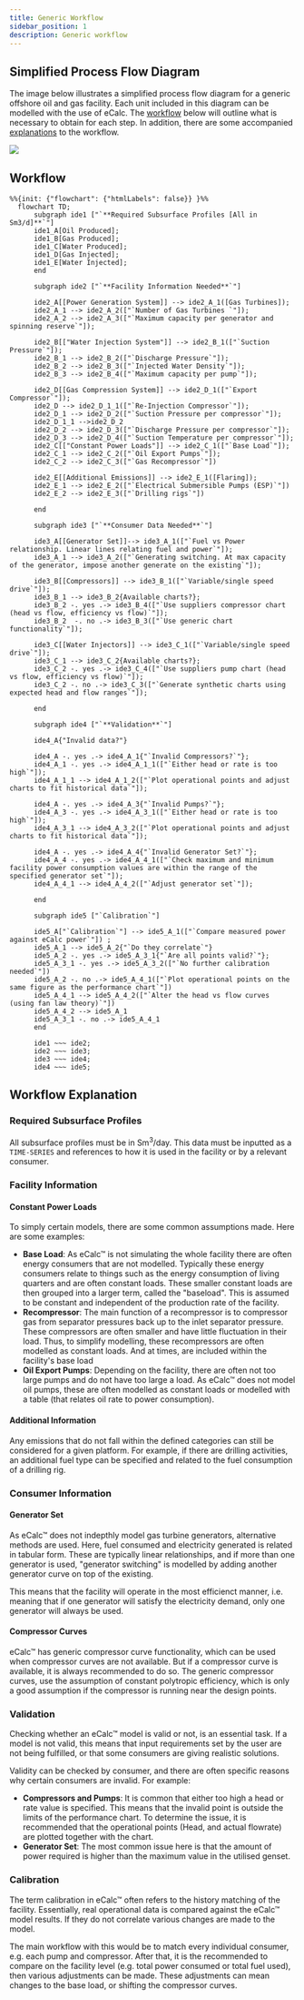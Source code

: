 ```yaml
---
title: Generic Workflow
sidebar_position: 1
description: Generic workflow 
---
```


## Simplified Process Flow Diagram
The image below illustrates a simplified process flow diagram for a generic offshore oil and gas facility. Each unit included in this diagram can be modelled with the use of eCalc. 
The [workflow](#workflow) below will outline what is necessary to obtain for each step. In addition, there are some accompanied [explanations](#workflow-explanation) to the workflow.

![](images/simple_facility_pfd.jpg)


## Workflow 

```mermaid
%%{init: {"flowchart": {"htmlLabels": false}} }%%
  flowchart TD;
      subgraph ide1 ["`**Required Subsurface Profiles [All in Sm3/d]**`"]
      ide1_A[Oil Produced];
      ide1_B[Gas Produced];
      ide1_C[Water Produced];
      ide1_D[Gas Injected];
      ide1_E[Water Injected];
      end

      subgraph ide2 ["`**Facility Information Needed**`"]

      ide2_A[[Power Generation System]] --> ide2_A_1([Gas Turbines]);
      ide2_A_1 --> ide2_A_2(["`Number of Gas Turbines `"]);
      ide2_A_2 --> ide2_A_3(["`Maximum capacity per generator and spinning reserve`"]);

      ide2_B[["Water Injection System"]] --> ide2_B_1(["`Suction Pressure`"]);
      ide2_B_1 --> ide2_B_2(["`Discharge Pressure`"]);
      ide2_B_2 --> ide2_B_3(["`Injected Water Density`"]);
      ide2_B_3 --> ide2_B_4(["`Maximum capacity per pump`"]);

      ide2_D[[Gas Compression System]] --> ide2_D_1(["`Export Compressor`"]);
      ide2_D --> ide2_D_1_1(["`Re-Injection Compressor`"]);
      ide2_D_1 --> ide2_D_2(["`Suction Pressure per compressor`"]);
      ide2_D_1_1 -->ide2_D_2
      ide2_D_2 --> ide2_D_3(["`Discharge Pressure per compressor`"]);
      ide2_D_3 --> ide2_D_4(["`Suction Temperature per compressor`"]);
      ide2_C[["Constant Power Loads"]] --> ide2_C_1(["`Base Load`"]);
      ide2_C_1 --> ide2_C_2(["`Oil Export Pumps`"]);
      ide2_C_2 --> ide2_C_3(["`Gas Recompressor`"])

      ide2_E[[Additional Emissions]] --> ide2_E_1([Flaring]);
      ide2_E_1 --> ide2_E_2(["`Electrical Submersible Pumps (ESP)`"])
      ide2_E_2 --> ide2_E_3(["`Drilling rigs`"])
      
      end

      subgraph ide3 ["`**Consumer Data Needed**`"]

      ide3_A[[Generator Set]]--> ide3_A_1(["`Fuel vs Power relationship. Linear lines relating fuel and power`"]);
      ide3_A_1 --> ide3_A_2(["`Generating switching. At max capacity of the generator, impose another generate on the existing`"]);

      ide3_B[[Compressors]] --> ide3_B_1(["`Variable/single speed drive`"]);
      ide3_B_1 --> ide3_B_2{Available charts?};
      ide3_B_2 -. yes .-> ide3_B_4(["`Use suppliers compressor chart (head vs flow, efficiency vs flow)`"]);
      ide3_B_2  -. no .-> ide3_B_3(["`Use generic chart functionality`"]);

      ide3_C[[Water Injectors]] --> ide3_C_1(["`Variable/single speed drive`"]);
      ide3_C_1 --> ide3_C_2{Available charts?};
      ide3_C_2 -. yes .-> ide3_C_4(["`Use suppliers pump chart (head vs flow, efficiency vs flow)`"]);
      ide3_C_2 -. no .-> ide3_C_3(["`Generate synthetic charts using expected head and flow ranges`"]);

      end

      subgraph ide4 ["`**Validation**`"]

      ide4_A{"Invalid data?"} 

      ide4_A -. yes .-> ide4_A_1{"`Invalid Compressors?`"};
      ide4_A_1 -. yes .-> ide4_A_1_1(["`Either head or rate is too high`"]);
      ide4_A_1_1 --> ide4_A_1_2(["`Plot operational points and adjust charts to fit historical data`"]);

      ide4_A -. yes .-> ide4_A_3{"`Invalid Pumps?`"};
      ide4_A_3 -. yes .-> ide4_A_3_1(["`Either head or rate is too high`"]);
      ide4_A_3_1 --> ide4_A_3_2(["`Plot operational points and adjust charts to fit historical data`"]);

      ide4_A -. yes .-> ide4_A_4{"`Invalid Generator Set?`"};
      ide4_A_4 -. yes .-> ide4_A_4_1(["`Check maximum and minimum facility power consumption values are within the range of the specified generator set`"]);
      ide4_A_4_1 --> ide4_A_4_2(["`Adjust generator set`"]);

      end

      subgraph ide5 ["`Calibration`"]

      ide5_A["`Calibration`"] --> ide5_A_1(["`Compare measured power against eCalc power`"]) ;
      ide5_A_1 --> ide5_A_2{"`Do they correlate`"}
      ide5_A_2 -. yes .-> ide5_A_3_1{"`Are all points valid?`"};
      ide5_A_3_1 -. yes .-> ide5_A_3_2(["`No further calibration needed`"])
      ide5_A_2 -. no .-> ide5_A_4_1(["`Plot operational points on the same figure as the performance chart`"])
      ide5_A_4_1 --> ide5_A_4_2(["`Alter the head vs flow curves (using fan law theory)`"])
      ide5_A_4_2 --> ide5_A_1
      ide5_A_3_1 -. no .-> ide5_A_4_1
      end

      ide1 ~~~ ide2;
      ide2 ~~~ ide3;
      ide3 ~~~ ide4;
      ide4 ~~~ ide5;
```
## Workflow Explanation

### Required Subsurface Profiles

All subsurface profiles must be in Sm<sup>3</sup>/day. This data must be inputted as a `TIME-SERIES` and references to how it is used in the facility or by a relevant consumer.

### Facility Information

#### Constant Power Loads

To simply certain models, there are some common assumptions made. Here are some examples:

- **Base Load**: As eCalc™ is not simulating the whole facility there are often energy consumers that are not modelled. 
Typically these energy consumers relate to things such as the energy consumption of living quarters and are often constant loads.
These smaller constant loads are then grouped into a larger term, called the "baseload". This is assumed to be constant and independent of the production rate of the facility.
- **Recompressor**: The main function of a recompressor is to compressor gas from separator pressures back up to the inlet separator pressure.
These compressors are often smaller and have little fluctuation in their load.
Thus, to simplify modelling, these recompressors are often modelled as constant loads. And at times, are included within the facility's base load
- **Oil Export Pumps**: Depending on the facility, there are often not too large pumps and do not have too large a load. 
As eCalc™ does not model oil pumps, these are often modelled as constant loads or modelled with a table (that relates oil rate to power consumption).

#### Additional Information

Any emissions that do not fall within the defined categories can still be considered for a given platform. For example, if there are drilling activities, an additional fuel type can be specified and related to the fuel consumption of a drilling rig. 

### Consumer Information

#### Generator Set

As eCalc™ does not indepthly model gas turbine generators, alternative methods are used. 
Here, fuel consumed and electricity generated is related in tabular form. These are typically linear relationships, and if more than one generator is used, "generator switching" is modelled by adding another generator curve on top of the existing.

This means that the facility will operate in the most efficienct manner, i.e. meaning that if one generator will satisfy the electricity demand, only one generator will always be used. 

#### Compressor Curves

eCalc™ has generic compressor curve functionality, which can be used when compressor curves are not available. But if a compressor curve is available, it is always recommended to do so. 
The generic compressor curves, use the assumption of constant polytropic efficiency, which is only a good assumption if the compressor is running near the design points. 


### Validation

Checking whether an eCalc™ model is valid or not, is an essential task. If a model is not valid, this means that input requirements set by the user are not being fulfilled, or that some consumers are giving realistic solutions.

Validity can be checked by consumer, and there are often specific reasons why certain consumers are invalid. For example:

- **Compressors and Pumps**: It is common that either too high a head or rate value is specified. This means that the invalid point is outside the limits of the performance chart. To determine the issue, it is recommended that the operational points (Head, and actual flowrate) are plotted together with the chart.
- **Generator Set**: The most common issue here is that the amount of power required is higher than the maximum value in the utilised genset. 

### Calibration

The term calibration in eCalc™ often refers to the history matching of the facility. Essentially, real operational data is compared against the eCalc™ model results. If they do not correlate various changes are made to the model.

The main workflow with this would be to match every individual consumer, e.g. each pump and compressor. After that, it is the recommended to compare on the facility level (e.g. total power consumed or total fuel used), then various adjustments can be made.
These adjustments can mean changes to the base load, or shifting the compressor curves.